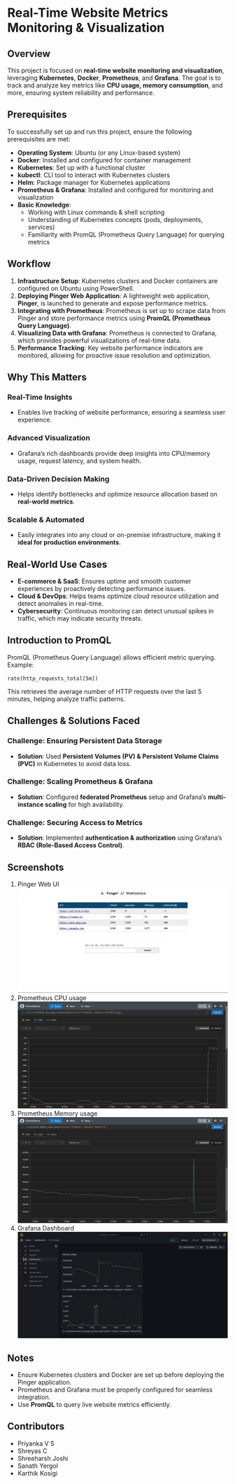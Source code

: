 # Real-Time Website Metrics Monitoring & Visualization

## Overview
This project is focused on **real-time website monitoring and visualization**, leveraging **Kubernetes**, **Docker**, **Prometheus**, and **Grafana**. The goal is to track and analyze key metrics like **CPU usage, memory consumption**, and more, ensuring system reliability and performance. 

## Prerequisites
To successfully set up and run this project, ensure the following prerequisites are met:

- **Operating System**: Ubuntu (or any Linux-based system)
- **Docker**: Installed and configured for container management
- **Kubernetes**: Set up with a functional cluster
- **kubectl**: CLI tool to interact with Kubernetes clusters
- **Helm**: Package manager for Kubernetes applications
- **Prometheus & Grafana**: Installed and configured for monitoring and visualization
- **Basic Knowledge**:
  - Working with Linux commands & shell scripting
  - Understanding of Kubernetes concepts (pods, deployments, services)
  - Familiarity with PromQL (Prometheus Query Language) for querying metrics

## Workflow
1. **Infrastructure Setup**: Kubernetes clusters and Docker containers are configured on Ubuntu using PowerShell.
2. **Deploying Pinger Web Application**: A lightweight web application, **Pinger**, is launched to generate and expose performance metrics.
3. **Integrating with Prometheus**: Prometheus is set up to scrape data from Pinger and store performance metrics using **PromQL (Prometheus Query Language)**.
4. **Visualizing Data with Grafana**: Prometheus is connected to Grafana, which provides powerful visualizations of real-time data.
5. **Performance Tracking**: Key website performance indicators are monitored, allowing for proactive issue resolution and optimization.

## Why This Matters
### Real-Time Insights
- Enables live tracking of website performance, ensuring a seamless user experience.

### Advanced Visualization
- Grafana’s rich dashboards provide deep insights into CPU/memory usage, request latency, and system health.

### Data-Driven Decision Making
- Helps identify bottlenecks and optimize resource allocation based on **real-world metrics**.

### Scalable & Automated
- Easily integrates into any cloud or on-premise infrastructure, making it **ideal for production environments**.

## Real-World Use Cases
- **E-commerce & SaaS**: Ensures uptime and smooth customer experiences by proactively detecting performance issues.
- **Cloud & DevOps**: Helps teams optimize cloud resource utilization and detect anomalies in real-time.
- **Cybersecurity**: Continuous monitoring can detect unusual spikes in traffic, which may indicate security threats.

## Introduction to PromQL
PromQL (Prometheus Query Language) allows efficient metric querying. Example:
```promql
rate(http_requests_total[5m])
```
This retrieves the average number of HTTP requests over the last 5 minutes, helping analyze traffic patterns.

## Challenges & Solutions Faced
### Challenge: Ensuring Persistent Data Storage
- **Solution**: Used **Persistent Volumes (PV) & Persistent Volume Claims (PVC)** in Kubernetes to avoid data loss.

### Challenge: Scaling Prometheus & Grafana
- **Solution**: Configured **federated Prometheus** setup and Grafana’s **multi-instance scaling** for high availability.

### Challenge: Securing Access to Metrics
- **Solution**: Implemented **authentication & authorization** using Grafana’s **RBAC (Role-Based Access Control)**.

## Screenshots
1. Pinger Web UI
   ![Pinger Web UI](j_L_screenshots/pinger_web_ui.jpeg)
2. Prometheus CPU usage
   ![Prometheus CPU usage](j_L_screenshots/prometheus_cpu_usage.jpeg)
3. Prometheus Memory usage
   ![Prometheus Memory usage](j_L_screenshots/prometheus_memory_usage.jpeg)
4. Grafana Dashboard
   ![Grafana Dashboard](j_L_screenshots/grafana_dashboard.jpeg)

## Notes
- Ensure Kubernetes clusters and Docker are set up before deploying the Pinger application.
- Prometheus and Grafana must be properly configured for seamless integration.
- Use **PromQL** to query live website metrics efficiently.

## Contributors
- Priyanka V S
- Shreyas C
- Shreeharsh Joshi
- Sanath Yergol
- Karthik Kosigi
